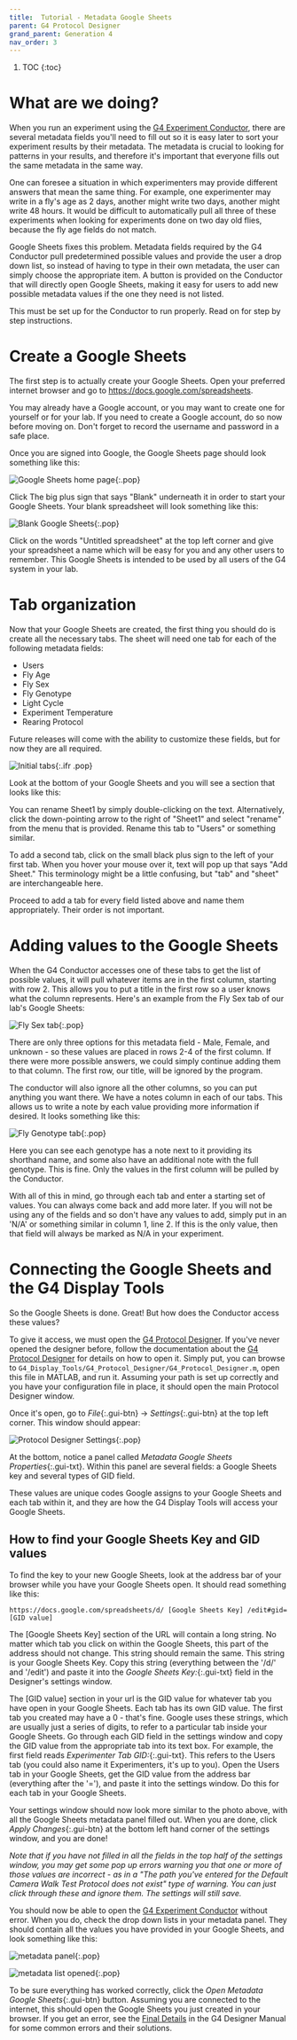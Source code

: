 ```yaml
---
title:  Tutorial - Metadata Google Sheets
parent: G4 Protocol Designer
grand_parent: Generation 4
nav_order: 3
---
```


1. TOC
{:toc}

# What are we doing?

When you run an experiment using the [G4 Experiment Conductor](experiment-conductor.md), there are several metadata fields you'll need to fill out so it is easy later to sort your experiment results by their metadata. The metadata is crucial to looking for patterns in your results, and therefore it's important that everyone fills out the same metadata in the same way.

One can foresee a situation in which experimenters may provide different answers that mean the same thing. For example, one experimenter may write in a fly's age as 2 days, another might write two days, another might write 48 hours. It would be difficult to automatically pull all three of these experiments when looking for experiments done on two day old flies, because the fly age fields do not match.

Google Sheets fixes this problem. Metadata fields required by the G4 Conductor pull predetermined possible values and provide the user a drop down list, so instead of having to type in their own metadata, the user can simply choose the appropriate item. A button is provided on the Conductor that will directly open Google Sheets, making it easy for users to add new possible metadata values if the one they need is not listed.

This must be set up for the Conductor to run properly. Read on for step by step instructions.

# Create a Google Sheets

The first step is to actually create your Google Sheets. Open your preferred internet browser and go to <https://docs.google.com/spreadsheets>.

You may already have a Google account, or you may want to create one for yourself or for your lab. If you need to create a Google account, do so now before moving on. Don't forget to record the username and password in a safe place.

Once you are signed into Google, the Google Sheets page should look something like this:

![Google Sheets home page](assets/p-d_m_t_sheets-home.png){:.pop}

Click The big plus sign that says "Blank" underneath it in order to start your Google Sheets. Your blank spreadsheet will look something like this:

![Blank Google Sheets](assets/p-d_m_t_blank-sheet.png){:.pop}

Click on the words "Untitled spreadsheet" at the top left corner and give your spreadsheet a name which will be easy for you and any other users to remember. This Google Sheets is intended to be used by all users of the G4 system in your lab.

# Tab organization

Now that your Google Sheets are created, the first thing you should do is create all the necessary tabs. The sheet will need one tab for each of the following metadata fields:

- Users
- Fly Age
- Fly Sex
- Fly Genotype
- Light Cycle
- Experiment Temperature
- Rearing Protocol

Future releases will come with the ability to customize these fields, but for now they are all required.

![Initial tabs](assets/p-d_m_t_add-tab.png){:.ifr .pop}

Look at the bottom of your Google Sheets and you will see a section that looks like this:

You can rename Sheet1 by simply double-clicking on the text. Alternatively, click the down-pointing arrow to the right of "Sheet1" and select "rename" from the menu that is provided. Rename this tab to "Users" or something similar.

To add a second tab, click on the small black plus sign to the left of your first tab. When you hover your mouse over it, text will pop up that says "Add Sheet." This terminology might be a little confusing, but "tab" and "sheet" are interchangeable here.

Proceed to add a tab for every field listed above and name them appropriately. Their order is not important.

# Adding values to the Google Sheets

When the G4 Conductor accesses one of these tabs to get the list of possible values, it will pull whatever items are in the first column, starting with row 2. This allows you to put a title in the first row so a user knows what the column represents. Here's an example from the Fly Sex tab of our lab's Google Sheets:

![Fly Sex tab](assets/p-d_m_t_sheet-fly-sex.png){:.pop}

There are only three options for this metadata field - Male, Female, and unknown - so these values are placed in rows 2-4 of the first column. If there were more possible answers, we could simply continue adding them to that column. The first row, our title, will be ignored by the program.

The conductor will also ignore all the other columns, so you can put anything you want there. We have a notes column in each of our tabs. This allows us to write a note by each value providing more information if desired. It looks something like this:

![Fly Genotype tab](assets/p-d_m_t_sheet-fly-genotype.png){:.pop}

Here you can see each genotype has a note next to it providing its shorthand name, and some also have an additional note with the full genotype. This is fine. Only the values in the first column will be pulled by the Conductor.

With all of this in mind, go through each tab and enter a starting set of values. You can always come back and add more later. If you will not be using any of the fields and so don't have any values to add, simply put in an 'N/A' or something similar in column 1, line 2. If this is the only value, then that field will always be marked as N/A in your experiment.

# Connecting the Google Sheets and the G4 Display Tools

So the Google Sheets is done. Great! But how does the Conductor access these values?

To give it access, we must open the [G4 Protocol Designer](protocol-designer.md). If you've never opened the designer before, follow the documentation about the [G4 Protocol Designer](protocol-designer.md) for details on how to open it. Simply put, you can browse to `G4_Display_Tools/G4_Protocol_Designer/G4_Protocol_Designer.m`, open this file in MATLAB, and run it. Assuming your path is set up correctly and you have your configuration file in place, it should open the main Protocol Designer window.

Once it's open, go to *File*{:.gui-btn} → *Settings*{:.gui-btn} at the top left corner. This window should appear:

![Protocol Designer Settings](assets/protocol-designer_settings.png){:.pop}

At the bottom, notice a panel called *Metadata Google Sheets Properties*{:.gui-txt}. Within this panel are several fields: a Google Sheets key and several types of GID field.

These values are unique codes Google assigns to your Google Sheets and each tab within it, and they are how the G4 Display Tools will access your Google Sheets.

## How to find your Google Sheets Key and GID values

To find the key to your new Google Sheets, look at the address bar of your browser while you have your Google Sheets open. It should read something like this:

`https://docs.google.com/spreadsheets/d/ [Google Sheets Key] /edit#gid= [GID value]`

The [Google Sheets Key] section of the URL will contain a long string. No matter which tab you click on within the Google Sheets, this part of the address should not change. This string should remain the same. This string is your Google Sheets Key. Copy this string (everything between the '/d/' and '/edit') and paste it into the *Google Sheets Key:*{:.gui-txt} field in the Designer's settings window.

The [GID value] section in your url is the GID value for whatever tab you have open in your Google Sheets. Each tab has its own GID value. The first tab you created may have a 0 - that's fine. Google uses these strings, which are usually just a series of digits, to refer to a particular tab inside your Google Sheets. Go through each GID field in the settings window and copy the GID value from the appropriate tab into its text box. For example, the first field reads *Experimenter Tab GID:*{:.gui-txt}. This refers to the Users tab (you could also name it Experimenters, it's up to you). Open the Users tab in your Google Sheets, get the GID value from the address bar (everything after the '='), and paste it into the settings window. Do this for each tab in your Google Sheets.

Your settings window should now look more similar to the photo above, with all the Google Sheets metadata panel filled out. When you are done, click *Apply Changes*{:.gui-btn} at the bottom left hand corner of the settings window, and you are done!

*Note that if you have not filled in all the fields in the top half of the settings window, you may get some pop up errors warning you that one or more of those values are incorrect - as in a "The path you've entered for the Default Camera Walk Test Protocol does not exist" type of warning. You can just click through these and ignore them. The settings will still save.*

You should now be able to open the [G4 Experiment Conductor](experiment-conductor.md) without error. When you do, check the drop down lists in your metadata panel. They should contain all the values you have provided in your Google Sheets, and look something like this:

![metadata panel](assets/p-d_m_t_metadata.png){:.pop}

![metadata list opened](assets/p-d_m_t_metadata_fly-age.png){:.pop}

To be sure everything has worked correctly, click the *Open Metadata Google Sheets*{:.gui-btn} button. Assuming you are connected to the internet, this should open the Google Sheets you just created in your browser. If you get an error, see the [Final Details](protocol-designer.md) in the G4 Designer Manual for some common errors and their solutions.
